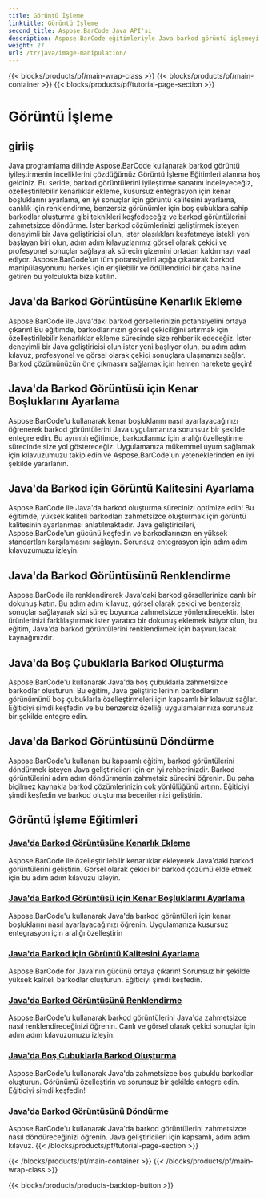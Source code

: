 ```yaml
---
title: Görüntü İşleme
linktitle: Görüntü İşleme
second_title: Aspose.BarCode Java API'si
description: Aspose.BarCode eğitimleriyle Java barkod görüntü işlemeyi keşfedin. Görsel olarak çekici barkodları zahmetsizce geliştirin, özelleştirin ve oluşturun.
weight: 27
url: /tr/java/image-manipulation/
---
```


{{< blocks/products/pf/main-wrap-class >}}
{{< blocks/products/pf/main-container >}}
{{< blocks/products/pf/tutorial-page-section >}}

# Görüntü İşleme

## giriiş
Java programlama dilinde Aspose.BarCode kullanarak barkod görüntü iyileştirmenin inceliklerini çözdüğümüz Görüntü İşleme Eğitimleri alanına hoş geldiniz. Bu seride, barkod görüntülerini iyileştirme sanatını inceleyeceğiz, özelleştirilebilir kenarlıklar ekleme, kusursuz entegrasyon için kenar boşluklarını ayarlama, en iyi sonuçlar için görüntü kalitesini ayarlama, canlılık için renklendirme, benzersiz görünümler için boş çubuklara sahip barkodlar oluşturma gibi teknikleri keşfedeceğiz ve barkod görüntülerini zahmetsizce döndürme. İster barkod çözümlerinizi geliştirmek isteyen deneyimli bir Java geliştiricisi olun, ister olasılıkları keşfetmeye istekli yeni başlayan biri olun, adım adım kılavuzlarımız görsel olarak çekici ve profesyonel sonuçlar sağlayarak sürecin gizemini ortadan kaldırmayı vaat ediyor. Aspose.BarCode'un tüm potansiyelini açığa çıkararak barkod manipülasyonunu herkes için erişilebilir ve ödüllendirici bir çaba haline getiren bu yolculukta bize katılın.


## Java'da Barkod Görüntüsüne Kenarlık Ekleme

Aspose.BarCode ile Java'daki barkod görsellerinizin potansiyelini ortaya çıkarın! Bu eğitimde, barkodlarınızın görsel çekiciliğini artırmak için özelleştirilebilir kenarlıklar ekleme sürecinde size rehberlik edeceğiz. İster deneyimli bir Java geliştiricisi olun ister yeni başlıyor olun, bu adım adım kılavuz, profesyonel ve görsel olarak çekici sonuçlara ulaşmanızı sağlar. Barkod çözümünüzün öne çıkmasını sağlamak için hemen harekete geçin!

## Java'da Barkod Görüntüsü için Kenar Boşluklarını Ayarlama

Aspose.BarCode'u kullanarak kenar boşluklarını nasıl ayarlayacağınızı öğrenerek barkod görüntülerini Java uygulamanıza sorunsuz bir şekilde entegre edin. Bu ayrıntılı eğitimde, barkodlarınız için aralığı özelleştirme sürecinde size yol göstereceğiz. Uygulamanıza mükemmel uyum sağlamak için kılavuzumuzu takip edin ve Aspose.BarCode'un yeteneklerinden en iyi şekilde yararlanın.

## Java'da Barkod için Görüntü Kalitesini Ayarlama

Aspose.BarCode ile Java'da barkod oluşturma sürecinizi optimize edin! Bu eğitimde, yüksek kaliteli barkodları zahmetsizce oluşturmak için görüntü kalitesinin ayarlanması anlatılmaktadır. Java geliştiricileri, Aspose.BarCode'un gücünü keşfedin ve barkodlarınızın en yüksek standartları karşılamasını sağlayın. Sorunsuz entegrasyon için adım adım kılavuzumuzu izleyin.

## Java'da Barkod Görüntüsünü Renklendirme

Aspose.BarCode ile renklendirerek Java'daki barkod görsellerinize canlı bir dokunuş katın. Bu adım adım kılavuz, görsel olarak çekici ve benzersiz sonuçlar sağlayarak sizi süreç boyunca zahmetsizce yönlendirecektir. İster ürünlerinizi farklılaştırmak ister yaratıcı bir dokunuş eklemek istiyor olun, bu eğitim, Java'da barkod görüntülerini renklendirmek için başvurulacak kaynağınızdır.

## Java'da Boş Çubuklarla Barkod Oluşturma

Aspose.BarCode'u kullanarak Java'da boş çubuklarla zahmetsizce barkodlar oluşturun. Bu eğitim, Java geliştiricilerinin barkodların görünümünü boş çubuklarla özelleştirmeleri için kapsamlı bir kılavuz sağlar. Eğiticiyi şimdi keşfedin ve bu benzersiz özelliği uygulamalarınıza sorunsuz bir şekilde entegre edin.

## Java'da Barkod Görüntüsünü Döndürme

Aspose.BarCode'u kullanan bu kapsamlı eğitim, barkod görüntülerini döndürmek isteyen Java geliştiricileri için en iyi rehberinizdir. Barkod görüntülerini adım adım döndürmenin zahmetsiz sürecini öğrenin. Bu paha biçilmez kaynakla barkod çözümlerinizin çok yönlülüğünü artırın. Eğiticiyi şimdi keşfedin ve barkod oluşturma becerilerinizi geliştirin.
## Görüntü İşleme Eğitimleri
### [Java'da Barkod Görüntüsüne Kenarlık Ekleme](./adding-borders-barcode-image/)
Aspose.BarCode ile özelleştirilebilir kenarlıklar ekleyerek Java'daki barkod görüntülerini geliştirin. Görsel olarak çekici bir barkod çözümü elde etmek için bu adım adım kılavuzu izleyin.
### [Java'da Barkod Görüntüsü için Kenar Boşluklarını Ayarlama](./setting-margins-barcode-image/)
Aspose.BarCode'u kullanarak Java'da barkod görüntüleri için kenar boşluklarını nasıl ayarlayacağınızı öğrenin. Uygulamanıza kusursuz entegrasyon için aralığı özelleştirin
### [Java'da Barkod için Görüntü Kalitesini Ayarlama](./adjusting-image-quality-barcode/)
Aspose.BarCode for Java'nın gücünü ortaya çıkarın! Sorunsuz bir şekilde yüksek kaliteli barkodlar oluşturun. Eğiticiyi şimdi keşfedin.
### [Java'da Barkod Görüntüsünü Renklendirme](./colorizing-barcode-image/)
Aspose.BarCode'u kullanarak barkod görüntülerini Java'da zahmetsizce nasıl renklendireceğinizi öğrenin. Canlı ve görsel olarak çekici sonuçlar için adım adım kılavuzumuzu izleyin.
### [Java'da Boş Çubuklarla Barkod Oluşturma](./generating-barcode-empty-bars/)
Aspose.BarCode'u kullanarak Java'da zahmetsizce boş çubuklu barkodlar oluşturun. Görünümü özelleştirin ve sorunsuz bir şekilde entegre edin. Eğiticiyi şimdi keşfedin!
### [Java'da Barkod Görüntüsünü Döndürme](./rotating-barcode-image/)
Aspose.BarCode'u kullanarak Java'da barkod görüntülerini zahmetsizce nasıl döndüreceğinizi öğrenin. Java geliştiricileri için kapsamlı, adım adım kılavuz.
{{< /blocks/products/pf/tutorial-page-section >}}

{{< /blocks/products/pf/main-container >}}
{{< /blocks/products/pf/main-wrap-class >}}

{{< blocks/products/products-backtop-button >}}
